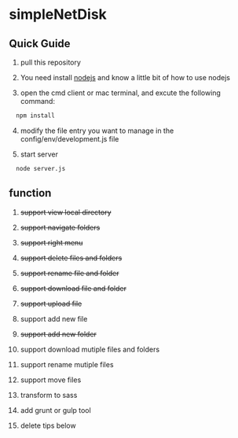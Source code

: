 # simpleNetDisk

## Quick Guide

1. pull this repository

2. You need install [nodejs](http://www.nodejs.org/) and know a little bit of how to use nodejs

3. open the cmd client or mac terminal, and excute  the following command:
 
 ```cmd
   npm install
 ```
 
4. modify the file entry you want to manage in the config/env/development.js file

5. start server

 ```cmd
   node server.js
 ```


## function

1. ~~support view local directory~~

2. ~~support navigate folders~~

3. ~~support right menu~~

4. ~~support delete files and folders~~

5. ~~support rename file and folder~~

6. ~~support download file and folder~~

7. ~~support upload file~~

8. support add new file

9. ~~support add new folder~~

10. support download mutiple files and folders

11. support rename mutiple files

12. support move files

13. transform to sass

14. add grunt or gulp tool

15. delete tips below